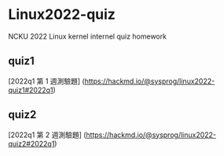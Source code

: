 # Linux2022-quiz
NCKU 2022 Linux kernel internel quiz homework

## quiz1
[2022q1 第 1 週測驗題] (https://hackmd.io/@sysprog/linux2022-quiz1#2022q1)

## quiz2
[2022q1 第 2 週測驗題] (https://hackmd.io/@sysprog/linux2022-quiz2#2022q1)
